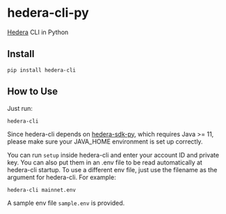 # hedera-cli-py
[Hedera](https://hedera.com/) CLI in Python


## Install

    pip install hedera-cli

## How to Use

Just run:

    hedera-cli

Since hedera-cli depends on [hedera-sdk-py](https://github.com/wensheng/hedera-sdk-py), which requires Java >= 11, please make sure your JAVA_HOME environment is set up correctly.

You can run `setup` inside hedera-cli and enter your account ID and private key.  You can also put them in an .env file to be read automatically at hedera-cli startup.  To use a different env file, just use the filename as the argument for hedera-cli.  For example:

    hedera-cli mainnet.env

A sample env file `sample.env` is provided.
